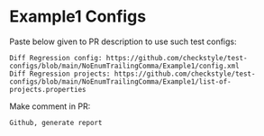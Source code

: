 # Example1 Configs
Paste below given to PR description to use such test configs:
```
Diff Regression config: https://github.com/checkstyle/test-configs/blob/main/NoEnumTrailingComma/Example1/config.xml
Diff Regression projects: https://github.com/checkstyle/test-configs/blob/main/NoEnumTrailingComma/Example1/list-of-projects.properties
```
Make comment in PR:
```
Github, generate report
```
